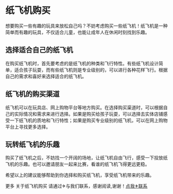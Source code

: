 # 纸飞机购买

想要购买一些有趣的玩具来放松自己吗？不妨考虑购买一些纸飞机！纸飞机是一种简单而有趣的玩具，不仅适合儿童，也能让成年人在休闲时刻找到乐趣。

## 选择适合自己的纸飞机

在购买纸飞机时，首先要考虑的是纸飞机的种类和飞行特性。有些纸飞机设计简单，适合孩子玩耍，而有些纸飞机则是专业级别的，可以进行各种花样飞行。根据自己的需求和喜好来选择适合的纸飞机。

## 纸飞机的购买渠道

纸飞机可以在玩具店、网上购物平台等地方购买。在选择购买渠道时，可以根据自己的实际情况和需求来进行选择。如果是购买给孩子玩耍，可以选择去实体店铺感受一下纸飞机的质地和飞行特性；如果是购买专业级别的纸飞机，可以在网上购物平台上寻找更多选择。

## 玩转纸飞机的乐趣

购买了纸飞机之后，不妨找一个开阔的场地，让纸飞机自由飞行，感受一下投放纸飞机的乐趣。也可以邀请朋友一起来比赛，看谁的纸飞机飞得更远更稳。

希望以上的建议能够帮助到你选择和购买纸飞机，享受纸飞机带来的乐趣。

更多 关于纸飞机购买 请通过✈与我们联系，感谢阅读,谢谢！[点我✈联系](https://add.k02.cc)